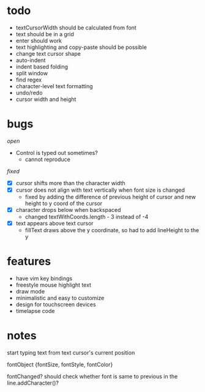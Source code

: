 # todo
- textCursorWidth should be calculated from font
- text should be in a grid
- enter should work
- text highlighting and copy-paste should be possible
- change text cursor shape
- auto-indent
- indent based folding
- split window
- find regex
- character-level text formatting
- undo/redo
- cursor width and height

# bugs
*open*
- Control is typed out sometimes?
    - cannot reproduce

*fixed*
- [x] cursor shifts more than the character width 
- [x] cursor does not align with text vertically when font size is changed
    - fixed by adding the difference of previous height of cursor and new height to y coord of the cursor
- [x] character drops below when backspaced
    -  changed textWithCoords.length - 3 instead of -4
- [x] text appears above text cursor
    - fillText draws above the y coordinate, so had to add lineHeight to the y

# features
- have vim key bindings
- freestyle mouse highlight text 
- draw mode
- minimalistic and easy to customize
- design for touchscreen devices
- timelapse code

# notes
start typing text from text cursor's current position 

fontObject
{fontSize, fontStyle, fontColor}

fontChanged? should check whether font is same to previous in the line.addCharacter()?